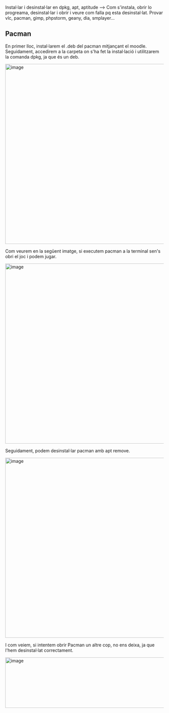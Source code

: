 Instal·lar i desinstal·lar en dpkg, apt, aptitude --> Com s'instala, obrir lo progreama, desinstal·lar i obrir i veure com falla pq esta desinstal·lat. Provar vlc, pacman, gimp, phpstorm, geany, dia, smplayer...

## Pacman

En primer lloc, instal·larem el .deb del pacman mitjançant el moodle. Seguidament, accedirem a la carpeta on s'ha fet la instal·lació i utilitzarem la comanda dpkg, ja que és un deb.

<img width="799" height="570" alt="image" src="https://github.com/user-attachments/assets/78534e65-db8c-47ce-94f4-dfb80b23c707" />

Com veurem en la següent imatge, si executem pacman a la terminal sen's obri el joc i podem jugar.

<img width="799" height="570" alt="image" src="https://github.com/user-attachments/assets/0842d8b8-d397-4adc-a620-0cd89e14fef2" />

Seguidament, podem desinstal·lar pacman amb apt remove.

<img width="799" height="570" alt="image" src="https://github.com/user-attachments/assets/c8f2a4a0-5049-46b3-b5f4-67615892f223" />

I com veiem, si intentem obrir Pacman un altre cop, no ens deixa, ja que l'hem desinstal·lat correctament.

<img width="800" height="160" alt="image" src="https://github.com/user-attachments/assets/4509372f-ddfa-4e0f-90ae-d741a67df7df" />



